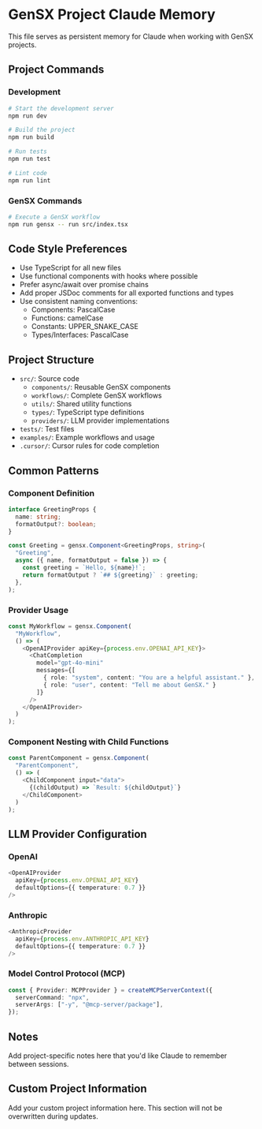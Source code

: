 # GenSX Project Claude Memory

<!-- BEGIN_MANAGED_SECTION -->
<!-- WARNING: Everything between BEGIN_MANAGED_SECTION and END_MANAGED_SECTION will be overwritten when updating @gensx/claude-md -->
<!-- Add your custom content outside of this section to preserve it during updates -->

This file serves as persistent memory for Claude when working with GenSX projects.

## Project Commands

### Development

```bash
# Start the development server
npm run dev

# Build the project
npm run build

# Run tests
npm run test

# Lint code
npm run lint
```

### GenSX Commands

```bash
# Execute a GenSX workflow
npm run gensx -- run src/index.tsx
```

## Code Style Preferences

- Use TypeScript for all new files
- Use functional components with hooks where possible
- Prefer async/await over promise chains
- Add proper JSDoc comments for all exported functions and types
- Use consistent naming conventions:
  - Components: PascalCase
  - Functions: camelCase
  - Constants: UPPER_SNAKE_CASE
  - Types/Interfaces: PascalCase

## Project Structure

- `src/`: Source code
  - `components/`: Reusable GenSX components
  - `workflows/`: Complete GenSX workflows
  - `utils/`: Shared utility functions
  - `types/`: TypeScript type definitions
  - `providers/`: LLM provider implementations
- `tests/`: Test files
- `examples/`: Example workflows and usage
- `.cursor/`: Cursor rules for code completion

## Common Patterns

### Component Definition

```typescript
interface GreetingProps {
  name: string;
  formatOutput?: boolean;
}

const Greeting = gensx.Component<GreetingProps, string>(
  "Greeting",
  async ({ name, formatOutput = false }) => {
    const greeting = `Hello, ${name}!`;
    return formatOutput ? `## ${greeting}` : greeting;
  },
);
```

### Provider Usage

```typescript
const MyWorkflow = gensx.Component(
  "MyWorkflow",
  () => (
    <OpenAIProvider apiKey={process.env.OPENAI_API_KEY}>
      <ChatCompletion
        model="gpt-4o-mini"
        messages={[
          { role: "system", content: "You are a helpful assistant." },
          { role: "user", content: "Tell me about GenSX." }
        ]}
      />
    </OpenAIProvider>
  )
);
```

### Component Nesting with Child Functions

```typescript
const ParentComponent = gensx.Component(
  "ParentComponent",
  () => (
    <ChildComponent input="data">
      {(childOutput) => `Result: ${childOutput}`}
    </ChildComponent>
  )
);
```

## LLM Provider Configuration

### OpenAI

```typescript
<OpenAIProvider
  apiKey={process.env.OPENAI_API_KEY}
  defaultOptions={{ temperature: 0.7 }}
/>
```

### Anthropic

```typescript
<AnthropicProvider
  apiKey={process.env.ANTHROPIC_API_KEY}
  defaultOptions={{ temperature: 0.7 }}
/>
```

### Model Control Protocol (MCP)

```typescript
const { Provider: MCPProvider } = createMCPServerContext({
  serverCommand: "npx",
  serverArgs: ["-y", "@mcp-server/package"],
});
```

## Notes

Add project-specific notes here that you'd like Claude to remember between sessions.

<!-- END_MANAGED_SECTION -->

## Custom Project Information

Add your custom project information here. This section will not be overwritten during updates.
